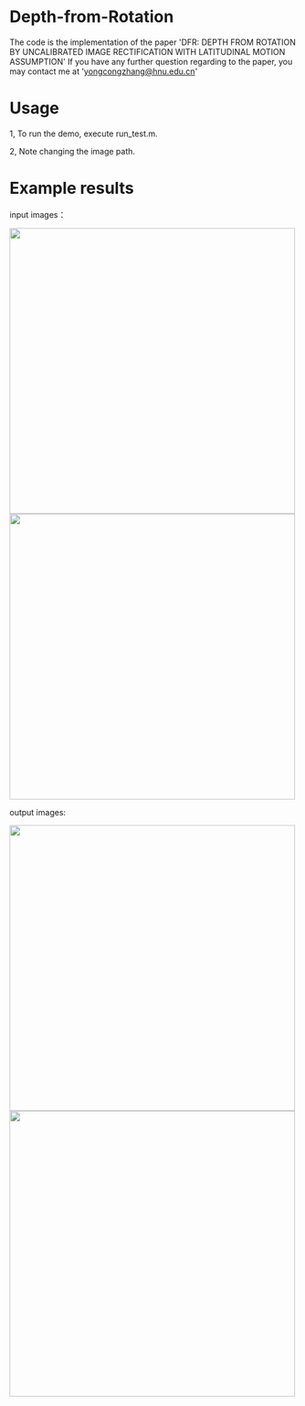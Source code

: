 # Depth-from-Rotation
The code is the implementation of the paper 'DFR: DEPTH FROM ROTATION BY UNCALIBRATED IMAGE RECTIFICATION WITH LATITUDINAL MOTION ASSUMPTION'
If you have any further question regarding to the paper, you may contact me at 'yongcongzhang@hnu.edu.cn'
# Usage
1, To run the demo, execute run_test.m. 

2, Note changing the image path.
# Example results
input images：

<img src="https://github.com/zhangtaxue/DFR/blob/master/test_picture/street1.jpg" width="500" height="500"><img src="https://github.com/zhangtaxue/DFR/blob/master/test_picture/street2.jpg" width="500" height="500">

output images:

<img src="https://github.com/zhangtaxue/DFR/blob/master/result_street1.jpg" width="500" height="500"><img src="https://github.com/zhangtaxue/DFR/blob/master/result_street2.jpg" width="500" height="500">

